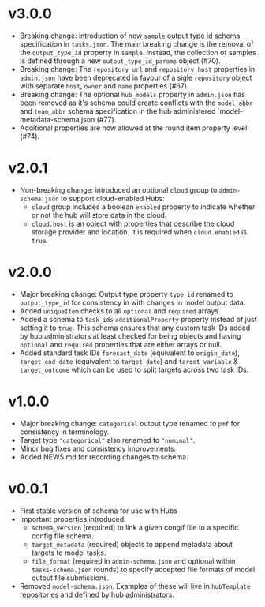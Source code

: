 # v3.0.0

* Breaking change: introduction of new `sample` output type id schema specification in `tasks.json`. The main breaking change is the removal of the `output_type_id` property in `sample`. Instead, the collection of samples is defined through a new `output_type_id_params` object (#70).
* Breaking change: The `repository_url` and `repository_host` properties in `admin.json` have been deprecated in favour of a sigle `repository` object with separate `host`, `owner` and `name` properties (#67).
* Breaking change: The optional `hub_models` property in `admin.json` has been removed as it's schema could create conflicts with the `model_abbr` and `team_abbr` schema specification in the hub administered `model-metadata-schema.json (#77).
* Additional properties are now allowed at the round item property level (#74).

# v2.0.1

* Non-breaking change: introduced an optional `cloud` group to `admin-schema.json` to support cloud-enabled Hubs:
  * `cloud` group includes a boolean `enabled` property to indicate whether or not the hub will store data in the cloud.
  * `cloud.host` is an object with properties that describe the cloud storage provider and location. It is required when `cloud.enabled` is `true`.

# v2.0.0

* Major breaking change: Output type property `type_id` renamed to `output_type_id` for consistency in with changes in model output data.
* Added `uniqueItem` checks to all `optional` and `required` arrays.
* Added a schema to `task_ids` `additionalProperty` property instead of just setting it to `true`. This schema ensures that any custom task IDs added by hub administrators at least checked for being objects and having `optional` and `required` properties that are either arrays or null.
* Added standard task IDs `forecast_date` (equivalent to `origin_date`), `target_end_date` (equivalent to `target_date`) and `target_variable` & `target_outcome` which can be used to split targets across two task IDs.

# v1.0.0

* Major breaking change: `categorical` output type renamed to `pmf` for consistency in terminology.
* Target type `"categorical"` also renamed to `"nominal"`.
* Minor bug fixes and consistency improvements.
* Added NEWS.md for recording changes to schema.


# v0.0.1

* First stable version of schema for use with Hubs
* Important properties introduced:
  * `schema_version` (required) to link a given congif file to a specific config file schema.
  * `target_metadata` (required) objects to append metadata about targets to model tasks.
  * `file_format` (required in `admin-schema.json` and optional within `tasks-schema.json` rounds) to specify accepted file formats of model output file submissions.
* Removed `model-schema.json`. Examples of these will live in `hubTemplate` repositories and defined by hub administrators.
